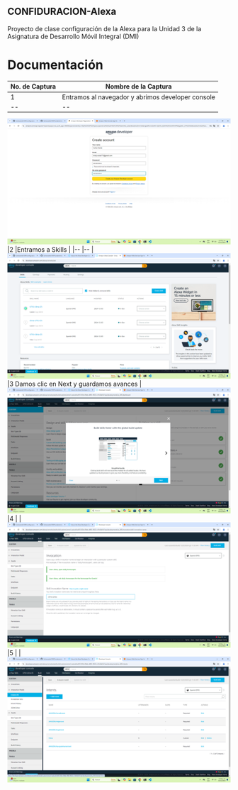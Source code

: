 ## CONFIDURACION-Alexa
Proyecto de clase configuración de la Alexa para la Unidad 3 de la Asignatura de Desarrollo Móvil Integral (DMI) 

# Documentación
|No. de Captura|Nombre de la Captura | 
|-- |-- |
|1 |Entramos al navegador y abrimos developer console |
|-- |-- |
![alt text](<Captura de pantalla (1).png>)
|2 |Entramos a Skills |
|-- |-- |
![alt text](<Captura de pantalla (2).png>)
|3 Damos clic en Next y guardamos avances |
![alt text](<Captura de pantalla (3).png>)
|4 | |
![alt text](<Captura de pantalla (4).png>)
|5 | |
![alt text](<Captura de pantalla (5).png>)